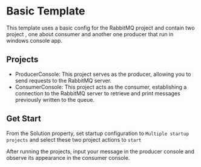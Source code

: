 # Basic Template

This template uses a basic config for the RabbitMQ project and contain two project , one about consumer and another one producer that run in windows console app.


## Projects 
* ProducerConsole: This project serves as the producer, allowing you to send requests to the RabbitMQ server.
* ConsumerConsole: This project acts as the consumer, establishing a connection to the RabbitMQ server to retrieve and print messages previously written to the queue.

## Get Start
From the Solution property, set startup configuration to `Multiple startup projects` and select these two project actions to `start`

After running the projects, input your message in the producer console and observe its appearance in the consumer console.